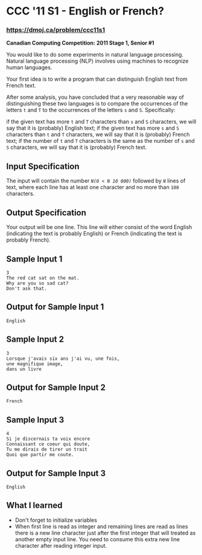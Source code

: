 # CCC '11 S1 - English or French?
### https://dmoj.ca/problem/ccc11s1

**Canadian Computing Competition: 2011 Stage 1, Senior #1**

You would like to do some experiments in natural language processing. Natural language processing (NLP) involves using machines to recognize human languages.

Your first idea is to write a program that can distinguish English text from French text.

After some analysis, you have concluded that a very reasonable way of distinguishing these two languages is to compare the occurrences of the letters `t` and `T` to the occurrences of the letters `s` and `S`. Specifically:

if the given text has more `t` and `T` characters than `s` and `S` characters, we will say that it is (probably) English text;
if the given text has more `s` and `S` characters than `t` and `T` characters, we will say that it is (probably) French text;
if the number of `t` and `T` characters is the same as the number of `s` and `S` characters, we will say that it is (probably) French text.

## Input Specification
The input will contain the number *`N(0 < N 10 000)`*  followed by *`N`* lines of text, where each line has at least one character and no more than `100` characters.

## Output Specification
Your output will be one line. This line will either consist of the word English (indicating the text is probably English) or French (indicating the text is probably French).

## Sample Input 1
```
3
The red cat sat on the mat.
Why are you so sad cat?
Don't ask that.
```
## Output for Sample Input 1

```
English
```

## Sample Input 2
```
3
Lorsque j'avais six ans j'ai vu, une fois,
une magnifique image,
dans un livre
```
## Output for Sample Input 2
```
French
```

## Sample Input 3
```
4
Si je discernais ta voix encore
Connaissant ce coeur qui doute,
Tu me dirais de tirer un trait
Quoi que partir me coute.
```
## Output for Sample Input 3
```
English
```
##
## What I learned
 * Don't forget to initialize variables
 * When first line is read as integer and remaining lines are read as lines 
 there is a new line character just after the first integer that will treated as another empty input line. 
 You need to consume this extra new line character after reading integer input.
